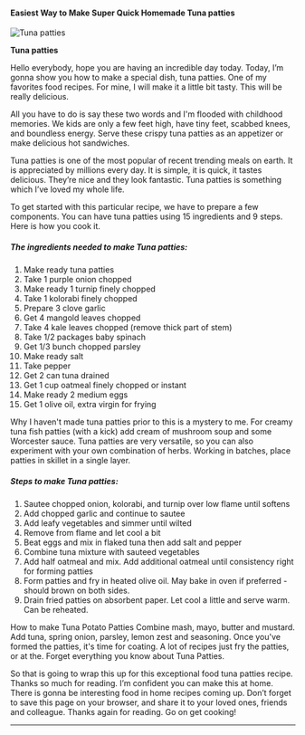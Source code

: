             

#### Easiest Way to Make Super Quick Homemade Tuna patties

![Tuna patties](https://img-global.cpcdn.com/recipes/4583785471934464/751x532cq70/tuna-patties-recipe-main-photo.jpg)

**Tuna patties**

Hello everybody, hope you are having an incredible day today. Today, I’m gonna show you how to make a special dish, tuna patties. One of my favorites food recipes. For mine, I will make it a little bit tasty. This will be really delicious.

All you have to do is say these two words and I'm flooded with childhood memories. We kids are only a few feet high, have tiny feet, scabbed knees, and boundless energy. Serve these crispy tuna patties as an appetizer or make delicious hot sandwiches.

Tuna patties is one of the most popular of recent trending meals on earth. It is appreciated by millions every day. It is simple, it is quick, it tastes delicious. They’re nice and they look fantastic. Tuna patties is something which I’ve loved my whole life.

To get started with this particular recipe, we have to prepare a few components. You can have tuna patties using 15 ingredients and 9 steps. Here is how you cook it.

##### The ingredients needed to make Tuna patties:

1.  Make ready tuna patties
2.  Take 1 purple onion chopped
3.  Make ready 1 turnip finely chopped
4.  Take 1 kolorabi finely chopped
5.  Prepare 3 clove garlic
6.  Get 4 mangold leaves chopped
7.  Take 4 kale leaves chopped (remove thick part of stem)
8.  Take 1/2 packages baby spinach
9.  Get 1/3 bunch chopped parsley
10.  Make ready salt
11.  Take pepper
12.  Get 2 can tuna drained
13.  Get 1 cup oatmeal finely chopped or instant
14.  Make ready 2 medium eggs
15.  Get 1 olive oil, extra virgin for frying

Why I haven't made tuna patties prior to this is a mystery to me. For creamy tuna fish patties (with a kick) add cream of mushroom soup and some Worcester sauce. Tuna patties are very versatile, so you can also experiment with your own combination of herbs. Working in batches, place patties in skillet in a single layer.

##### Steps to make Tuna patties:

1.  Sautee chopped onion, kolorabi, and turnip over low flame until softens
2.  Add chopped garlic and continue to sautee
3.  Add leafy vegetables and simmer until wilted
4.  Remove from flame and let cool a bit
5.  Beat eggs and mix in flaked tuna then add salt and pepper
6.  Combine tuna mixture with sauteed vegetables
7.  Add half oatmeal and mix. Add additional oatmeal until consistency right for forming patties
8.  Form patties and fry in heated olive oil. May bake in oven if preferred - should brown on both sides.
9.  Drain fried patties on absorbent paper. Let cool a little and serve warm. Can be reheated.

How to make Tuna Potato Patties Combine mash, mayo, butter and mustard. Add tuna, spring onion, parsley, lemon zest and seasoning. Once you've formed the patties, it's time for coating. A lot of recipes just fry the patties, or at the. Forget everything you know about Tuna Patties.

So that is going to wrap this up for this exceptional food tuna patties recipe. Thanks so much for reading. I’m confident you can make this at home. There is gonna be interesting food in home recipes coming up. Don’t forget to save this page on your browser, and share it to your loved ones, friends and colleague. Thanks again for reading. Go on get cooking!

* * *